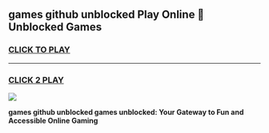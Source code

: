 
## games github unblocked Play Online 👋 Unblocked Games
<h3>
<a href="https://premium.freeplayer.one?title=games_github_unblocked&ref=19F">CLICK TO PLAY</a></h3>
<hr>

<h3>
<a href="https://premium.freeplayer.one?title=games_github_unblocked&ref=19F">CLICK 2 PLAY</a>
  
</h3>

<a href="https://premium.freeplayer.one?title=games_github_unblocked&ref=19F"><img src="https://clearcache.store/games.png"></a>


**games github unblocked games unblocked: Your Gateway to Fun and Accessible Online Gaming**
